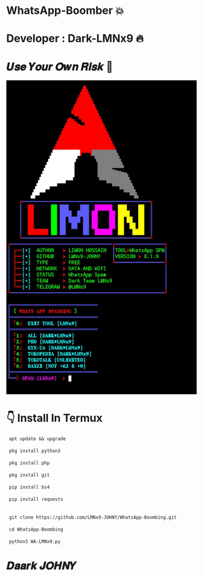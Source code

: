 # WhatsApp-Boomber 💥
# Developer : Dark-LMNx9 🔥
# 𝑼𝒔𝒆 𝒀𝒐𝒖𝒓 𝑶𝒘𝒏 𝑹𝒊𝒔𝒌 📵
![logo](https://github.com/LMNx9-JOHNY/WhatsApp-Boombing/blob/main/Screenshot_20231014-012515.jpg)
# 👇 Install In Termux

     apt update && upgrade

     pkg install python3

     pkg install php

     pkg install git

     pip install bs4

     pip install requests


     git clone https://github.com/LMNx9-JOHNY/WhatsApp-Boombing.git

     cd WhatsApp-Boombing

     python3 WA-LMNx9.py

# 𝑫𝒂𝒂𝒓𝒌 𝑱𝑶𝑯𝑵𝒀
